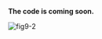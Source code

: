 

**The code is coming soon.**

![fig9-2](https://github.com/yueyisui/OccFacade/assets/64672040/dac3b463-7656-4870-b15d-2403024fd409)

